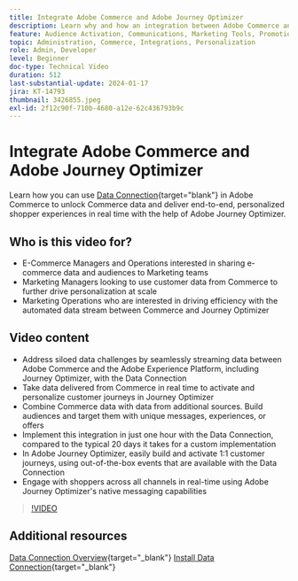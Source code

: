 ```yaml
---
title: Integrate Adobe Commerce and Adobe Journey Optimizer
description: Learn why and how an integration between Adobe Commerce and Adobe Journey Optimizer can be implemented.
feature: Audience Activation, Communications, Marketing Tools, Promotions/Events
topic: Administration, Commerce, Integrations, Personalization
role: Admin, Developer
level: Beginner
doc-type: Technical Video
duration: 512
last-substantial-update: 2024-01-17
jira: KT-14793
thumbnail: 3426855.jpeg
exl-id: 2f12c90f-710b-4680-a12e-62c436793b9c
---
```

# Integrate Adobe Commerce and Adobe Journey Optimizer

Learn how you can use [Data Connection](https://experienceleague.adobe.com/docs/commerce-merchant-services/data-connection/overview.html){target="blank"} in Adobe Commerce to unlock Commerce data and deliver end-to-end, personalized shopper experiences in real time with the help of Adobe Journey Optimizer.

## Who is this video for?

- E-Commerce Managers and Operations interested in sharing e-commerce data and audiences to Marketing teams
- Marketing Managers looking to use customer data from Commerce to further drive personalization at scale
- Marketing Operations who are interested in driving efficiency with the automated data stream between Commerce and Journey Optimizer

## Video content

- Address siloed data challenges by seamlessly streaming data between Adobe Commerce and the Adobe Experience Platform, including Journey Optimizer, with the Data Connection
- Take data delivered from Commerce in real time to activate and personalize customer journeys in Journey Optimizer
- Combine Commerce data with data from additional sources. Build audiences and target them with unique messages, experiences, or offers
- Implement this integration in just one hour with the Data Connection, compared to the typical 20 days it takes for a custom implementation
- In Adobe Journey Optimizer, easily build and activate 1:1 customer journeys, using out-of-the-box events that are available with the Data Connection
- Engage with shoppers across all channels in real-time using Adobe Journey Optimizer's native messaging capabilities

>[!VIDEO](https://video.tv.adobe.com/v/3426855/?learn=on)

## Additional resources

[Data Connection Overview](https://experienceleague.adobe.com/docs/commerce-merchant-services/data-connection/overview.html){target="_blank"}
[Install Data Connection](https://experienceleague.adobe.com/docs/commerce-merchant-services/data-connection/fundamentals/install.html){target="_blank"}
